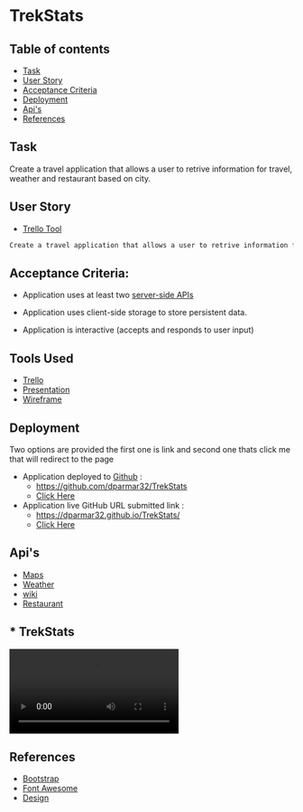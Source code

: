 # TrekStats

## Table of contents

- [Task](#task)
- [User Story](#user-story)
- [Acceptance Criteria](#acceptance-criteria)
- [Deployment](#deployment)
- [Api's](#api's)
- [References](#references)

## Task

Create a travel application that allows a user to retrive information for travel, weather and restaurant based on city.


## User Story
- [Trello Tool](https://trello.com/b/4SR6qWK6/trekstats)

```md
Create a travel application that allows a user to retrive information for travel, weather and restaurant based on city name.

```



##  Acceptance Criteria: 


  * Application uses at least two [server-side APIs](https://coding-boot-camp.github.io/full-stack/apis/api-resources)

  * Application uses client-side storage to store persistent data.

  * Application is interactive (accepts and responds to user input)

 
## Tools Used
- [Trello](https://trello.com/b/4SR6qWK6/trekstats)
- [Presentation](https://docs.google.com/presentation/d/1iC_-F6MM6VzvH-WGRDveIY-pOAeZAb5NXOpQHV2z8hM/edit?usp=sharing)
- [Wireframe](https://lucid.app/lucidchart/3d5f8019-4d9a-474b-92d8-6d9f174a7078/edit?invitationId=inv_cd8f6b9c-6806-4e62-a50e-9530671377ac)


## Deployment
Two options are provided the first one is link and second one thats click me that will redirect to the page
- Application deployed to [Github](https://github.com/) : 
  - https://github.com/dparmar32/TrekStats
  - [Click Here](https://github.com/dparmar32/TrekStats)
- Application live GitHub URL submitted link : 
  - https://dparmar32.github.io/TrekStats/
  - [Click Here](https://dparmar32.github.io/TrekStats/)

## Api's
- [Maps](https://developers.google.com/maps/documentation/)
- [Weather](https://www.visualcrossing.com/weather-api)
- [wiki](https://www.mediawiki.org/wiki/API:Main_page)
- [Restaurant](https://www.yelp.com/developers)

## * TrekStats
![TrekStats](./assets/images/TrekStats.webm)

## References
- [Bootstrap](https://getbootstrap.com/docs/4.6/getting-started/introduction/)
- [Font Awesome](https://fontawesome.com/v5.15/icons?d=gallery&p=2)
- [Design](https://www.canva.com/)
